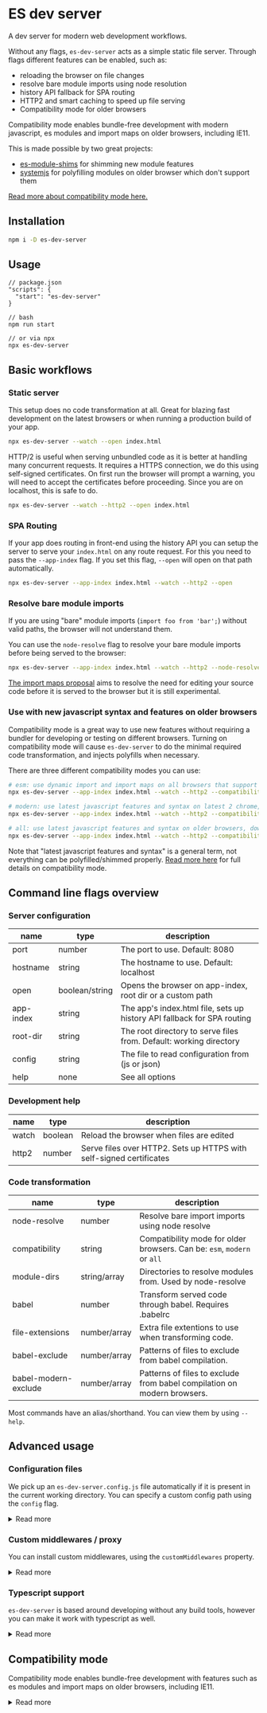 # ES dev server

[//]: # (AUTO INSERT HEADER PREPUBLISH)

A dev server for modern web development workflows.

Without any flags, `es-dev-server` acts as a simple static file server. Through flags different features can be enabled, such as:
- reloading the browser on file changes
- resolve bare module imports using node resolution
- history API fallback for SPA routing
- HTTP2 and smart caching to speed up file serving
- Compatibility mode for older browsers

Compatibility mode enables bundle-free development with modern javascript, es modules and import maps on older browsers, including IE11.

This is made possible by two great projects:
- [es-module-shims](https://github.com/guybedford/es-module-shims) for shimming new module features
- [systemjs](https://github.com/systemjs/systemjs) for polyfilling modules on older browser which don't support them

[Read more about compatibility mode here.](#compatibility-mode)

## Installation
```bash
npm i -D es-dev-server
```

## Usage
```
// package.json
"scripts": {
  "start": "es-dev-server"
}

// bash
npm run start

// or via npx
npx es-dev-server
```

## Basic workflows
### Static server

This setup does no code transformation at all. Great for blazing fast development on the latest browsers or when running a production build of your app.

```bash
npx es-dev-server --watch --open index.html
```

HTTP/2 is useful when serving unbundled code as it is better at handling many concurrent requests. It requires a HTTPS connection, we do this using self-signed certificates. On first run the browser will prompt a warning, you will need to accept the certificates before proceeding. Since you are on localhost, this is safe to do.

```bash
npx es-dev-server --watch --http2 --open index.html
```

### SPA Routing

If your app does routing in front-end using the history API you can setup the server to serve your `index.html` on any route request. For this you need to pass the `--app-index` flag. If you set this flag, `--open` will open on that path automatically.

```bash
npx es-dev-server --app-index index.html --watch --http2 --open
```

### Resolve bare module imports

If you are using "bare" module imports (`import foo from 'bar';`) without valid paths, the browser will not understand them.

You can use the `node-resolve` flag to resolve your bare module imports before being served to the browser:

```bash
npx es-dev-server --app-index index.html --watch --http2 --node-resolve --open
```

[The import maps proposal](https://github.com/WICG/import-maps) aims to resolve the need for editing your source code before it is served to the browser but it is still experimental.

### Use with new javascript syntax and features on older browsers

Compatibility mode is a great way to use new features without requiring a bundler for developing or testing on different browsers. Turning on compatibility mode will cause `es-dev-server` to do the minimal required code transformation, and injects polyfills when necessary.

There are three different compatibility modes you can use:

```bash
# esm: use dynamic import and import maps on all browsers that support modules
npx es-dev-server --app-index index.html --watch --http2 --compatibility esm --open

# modern: use latest javascript features and syntax on latest 2 chrome, safari, firefox and edge
npx es-dev-server --app-index index.html --watch --http2 --compatibility modern --open

# all: use latest javascript features and syntax on older browsers, down to IE11
npx es-dev-server --app-index index.html --watch --http2 --compatibility all --open
```

Note that "latest javascript features and syntax" is a general term, not everything can be polyfilled/shimmed properly. [Read more here](#compatibility-mode) for full details on compatibility mode.

## Command line flags overview
### Server configuration
| name                 |  type          | description                                                              |
| -------------------- | -------------- | ------------------------------------------------------------------------ |
| port                 | number         | The port to use. Default: 8080                                           |
| hostname             | string         | The hostname to use. Default: localhost                                  |
| open                 | boolean/string | Opens the browser on app-index, root dir or a custom path                |
| app-index            | string         | The app's index.html file, sets up history API fallback for SPA routing  |
| root-dir             | string         | The root directory to serve files from. Default: working directory       |
| config               | string         | The file to read configuration from (js or json)                         |
| help                 | none           | See all options                                                          |

### Development help
| name                 |  type          | description                                                              |
| -------------------- | -------------- | ------------------------------------------------------------------------ |
| watch                | boolean        | Reload the browser when files are edited                                 |
| http2                | number         | Serve files over HTTP2. Sets up HTTPS with self-signed certificates      |

### Code transformation
| name                 |  type          | description                                                              |
| -------------------- | -------------- | ------------------------------------------------------------------------ |
| node-resolve         | number         | Resolve bare import imports using node resolve                           |
| compatibility        | string         | Compatibility mode for older browsers. Can be: `esm`, `modern` or `all`  |
| module-dirs          | string/array   | Directories to resolve modules from. Used by node-resolve                |
| babel                | number         | Transform served code through babel. Requires .babelrc                   |
| file-extensions      | number/array   | Extra file extentions to use when transforming code.                     |
| babel-exclude        | number/array   | Patterns of files to exclude from babel compilation.                     |
| babel-modern-exclude | number/array   | Patterns of files to exclude from babel compilation on modern browsers.  |

Most commands have an alias/shorthand. You can view them by using `--help`.

## Advanced usage

### Configuration files
We pick up an `es-dev-server.config.js` file automatically if it is present in the current working directory. You can specify a custom config path using the `config` flag.
<details>
  <summary>Read more</summary>

  The configuration file allows the same command line flags configured, using their camelCased names. Example:
  ```javascript
  module.exports = {
    port: 8080,
    appIndex: 'demo/index.html',
    moduleDirs: ['node_modules', 'custom-modules']
  }
```
</details>

### Custom middlewares / proxy

You can install custom middlewares, using the `customMiddlewares` property.

<details>
  <summary>Read more</summary>

  The middleware should be a standard koa middleware. [Read more about koa here.](https://koajs.com/)

  You can use custom middlewares to set up a proxy, for example:
  ```javascript
  const proxy = require('koa-proxies');

  module.exports = {
    port: 9000,
    customMiddlewares: [
      proxy('/api', {
        target: 'http://localhost:9001',
      })
    ],
  };
  ```
</details>

### Typescript support
`es-dev-server` is based around developing without any build tools, however you can make it work with typescript as well.

<details>
  <summary>Read more</summary>

  The easiest way to use the server with typescript is to compile your typescript to javascript before running the server. Just run `tsc` in watch mode and include the compiled js files from your `index.html`.

  You can also configure the dev server to consume your typescript files directly. This is done by running the server with a babel plugin to compile your typescript files to javascript.

  Note that when compiling typescript with babel it does not do any type checking or special typescript compilation such as decorators, class fields and enums. You can configure babel to cover most of these, but not all. [Read more about babel typescript here](https://babeljs.io/docs/en/babel-plugin-transform-typescript).

  1. Install the preset:
  ```bash
  npm i --save-dev @babel/preset-typescript
  ```

  2. Add a `babel.config.js` or `.babelrc` to your project:
  ```json
  {
    "presets": [
      "@babel/preset-typescript"
    ]
  }
  ```

  3. Import a typescript file from your `index.html`
  ```html
  <html>
    <head></head>

    <body>
      <script type="module" src="./my-app.ts"></script>
    </body>
  </html>
  ```

  4. Run `es-dev-server` with these flags:
  ```bash
  es-dev-server --file-extensions .ts --node-resolve --babel --open
  ```

  To add support for experimental features which are normally handled by the typescript compiler, you can add extra babel plugins. Because typescript implements the legacy decorators proposal, you need to add the legacy flag and add class properties in loose mode:

  1. Install the plugins:
  ```bash
  npm i --save-dev @babel/plugin-proposal-decorators @babel/plugin-proposal-class-properties
  ```

  2. Update your babel configuration:
  ```json
  {
    "plugins": [
      ["@babel/plugin-proposal-decorators", { "legacy": true }],
      ["@babel/plugin-proposal-class-properties", { "loose": true }]
    ],
    "presets": [
      "@babel/preset-typescript"
    ]
  }
  ```

</details>

## Compatibility mode

Compatibility mode enables bundle-free development with features such as es modules and import maps on older browsers, including IE11.

<details>

  <summary>Read more</summary>

  If you want to make use of import maps, you can provide an import map in your `index.html`. To generate an import map, you can check out our package [import-maps-generate](https://github.com/open-wc/open-wc/tree/master/packages/import-maps-generate), or alternatively you can add one manually.

  There are three modes that can be enabled:
  ### esm
  `esm` mode adds [es-module-shims](https://github.com/guybedford/es-module-shims) to enable new module features such as dynamic imports and import maps.

  This mode has a neglible performance impact, and is great when working on modern browsers.

  ### modern
  `modern` mode expands `esm` mode, adding a babel transform and a polyfill loader.

  The babel transform uses the [present-env](https://babeljs.io/docs/en/babel-preset-env) plugin. This transforms standard syntax which isn't yet supported by all browsers. By default it targets latest two versions of Chrome, Safari, Firefox and Edge. This can be configured with a [browserslist configuration](https://www.npmjs.com/package/browserslist).

  The polyfill loader does lightweight feature detection to determine which polyills to load. By default it loads polyfills for webcomponents, these can be turned off or custom polyfills can be added in the configuration.

  This mode has a moderate performance impact. Use this when using new javascript syntax that is not yet supported on all browsers.

  ### all
  `all` mode expands `modern` mode by making your code compatible with browsers which don't yet support modules.

  In addition to the web component polyfills, it loads the general [core-js polyfills](https://www.npmjs.com/package/core-js) and a polyfill for [fetch](https://www.npmjs.com/package/whatwg-fetch)

  When loading your application it detects module support. If it is not supported, your app is loaded through [system-js](https://github.com/systemjs/systemjs) and your code is transformed to `es5`.

  The `es5` transformation is only done for browsers which don't support modules, so you can safely use this mode on modern browsers where it acts the same way as `modern` mode.

  `all` mode has the same moderate impact as `modern` mode on browsers that support modules. On browsers which don't support modules it has a heavier impact. Use this mode if you want to verify if your code runs correctly on older browsers without having to run a build.

</details>


<script>
  export default {
    mounted() {
      const editLink = document.querySelector('.edit-link a');
      if (editLink) {
        const url = editLink.href;
        editLink.href = url.substr(0, url.indexOf('/master/')) + '/master/packages/es-dev-server/README.md';
      }
    }
  }
</script>
